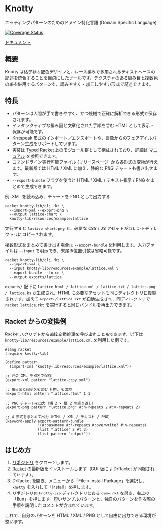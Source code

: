 # Knotty

ニッティングパターンのためのドメイン特化言語 (Domain Specific Language)

[![Coverage Status](https://coveralls.io/repos/github/t0mpr1c3/knotty/badge.svg?branch=main)](https://coveralls.io/github/t0mpr1c3/knotty?branch=main)

[ドキュメント](https://t0mpr1c3.github.io/knotty/index.html)

## 概要

Knotty は格子状の配色デザインと、レース編みで多用されるテキストベースの記述を統合することを目的にしたツールです。テクスチャのある編み目と複数色の糸を併用するパターンを、読みやすく・加工しやすい形式で記述できます。

## 特長

- パターンは人間が手で書きやすく、かつ機械で正確に解析できる形式で保存されます。
- インタラクティブな編み図と文章化された手順を含む HTML として表示・保存が可能です。
- Knitspeak 形式のインポート／エクスポートや、画像からのフェアアイルパターン生成をサポートしています。
- 実装は [Typed Racket](https://docs.racket-lang.org/ts-guide/) 上のモジュール群として構成されており、詳細は [マニュアル](https://t0mpr1c3.github.io/knotty/index.html) を参照できます。
- コマンドライン実行可能ファイル ([リリースページ](https://github.com/t0mpr1c3/knotty/releases)) から各形式の変換が行えます。最新版では HTML / XML に加え、静的な PNG チャートも書き出せます。
- `--export-bundle` フラグを使うと HTML / XML / テキスト指示 / PNG をまとめて生成できます。

例: XML を読み込み、チャートを PNG として出力する

```
racket knotty-lib/cli.rkt \
  --import-xml --export-png \
  --output lattice-chart \
  knotty-lib/resources/example/lattice
```

実行すると `lattice-chart.png` と、必要な CSS / JS アセットがカレントディレクトリにコピーされます。

複数形式をまとめて書き出す場合は `--export-bundle` を利用します。入力ファイルは `--input` で明示でき、末尾の位置引数は省略可能です。

```
racket knotty-lib/cli.rkt \
  --import-xml \
  --input knotty-lib/resources/example/lattice.xml \
  --export-bundle --force \
  --output exports/lattice
```

`exports/` 配下に `lattice.html / lattice.xml / lattice.txt / lattice.png / lattice.ks` が生成され、HTML に必要なアセットも同じディレクトリに複製されます。加えて `exports/lattice.rkt` が自動生成され、同ディレクトリで `racket lattice.rkt` を実行すると同じバンドルを再出力できます。

## Racket からの変換例

Racket スクリプトから直接変換処理を呼び出すこともできます。以下は `knotty-lib/resources/example/lattice.xml` を利用した例です。

```racket
#lang racket
(require knotty-lib)

(define pattern
  (import-xml "knotty-lib/resources/example/lattice.xml"))

;; 元の XML を別名で保存
(export-xml pattern "lattice-copy.xml")

;; 編み図と指示文を含む HTML を出力
(export-html pattern "lattice.html" 1 1)

;; PNG チャートを出力（横 2 × 縦 2 の繰り返し）
(export-png pattern "lattice.png" #:h-repeats 2 #:v-repeats 2)

;; 4 形式をまとめて出力（HTML / XML / テキスト / PNG）
(keyword-apply export-pattern-bundle
               '(#:basename #:h-repeats #:overwrite? #:v-repeats)
               (list "lattice" 2 #t 2)
               (list pattern "output"))
```

## はじめ方

1. [リポジトリ](https://github.com/t0mpr1c3/knotty) をクローンします。
2. [Racket](https://download.racket-lang.org/) の最新版をインストールします（GUI 版には DrRacket が同梱されています）。
3. DrRacket を開き、メニューから「File > Install Package」を選択し、`knotty` を入力して「Install」を押します。
4. リポジトリ内 `knotty-lib` ディレクトリにある `demo.rkt` を開き、右上の「Run」を押します。短いサンプルパターンと、独自のパターンを作る際の手順を説明したコメントが含まれています。

これで、自分のパターンを HTML / XML / PNG として自由に出力できる環境が整います。
